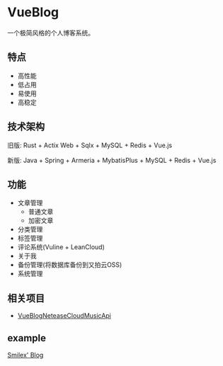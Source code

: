 # VueBlog
一个极简风格的个人博客系统。

## 特点
- 高性能
- 低占用
- 易使用
- 高稳定

## 技术架构
旧版: Rust + Actix Web + Sqlx + MySQL + Redis + Vue.js

新版: Java + Spring + Armeria + MybatisPlus + MySQL + Redis + Vue.js

## 功能
- 文章管理
	- 普通文章
	- 加密文章
- 分类管理
- 标签管理
- 评论系统(Vuline + LeanCloud)
- 关于我
- 备份管理(将数据库备份到又拍云OSS)
- 系统管理

## 相关项目
- [VueBlogNeteaseCloudMusicApi](https://github.com/Clownsw/VueBlogNeteaseCloudMusicApi)

## example
[Smilex' Blog](https://www.smilex.vip)
